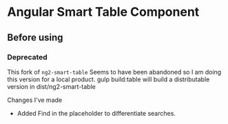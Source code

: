 # Angular Smart Table Component

## Before using
### Deprecated
This fork of `ng2-smart-table` Seems to have been abandoned so I am doing this version for a local product.
gulp build:table will build a distributable version in dist/ng2-smart-table

Changes I've made
* Added Find in the placeholder to differentiate searches.


